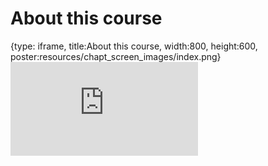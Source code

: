 # About this course
 
{type: iframe, title:About this course, width:800, height:600, poster:resources/chapt_screen_images/index.png}
![](https://jhudatascience.org/Documentation_and_Usability/index.html)
 

 

